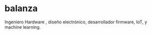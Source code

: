 # balanza
Ingeniero Hardware , diseño electrónico, desarrollador firmware, IoT, y machine learning.
